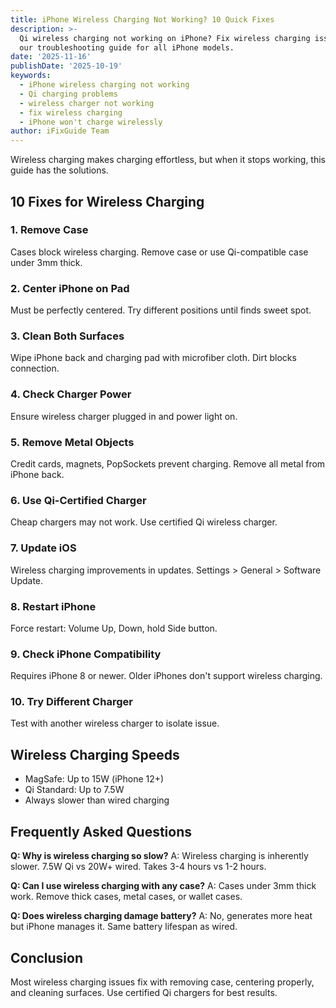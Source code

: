 ```yaml
---
title: iPhone Wireless Charging Not Working? 10 Quick Fixes
description: >-
  Qi wireless charging not working on iPhone? Fix wireless charging issues with
  our troubleshooting guide for all iPhone models.
date: '2025-11-16'
publishDate: '2025-10-19'
keywords:
  - iPhone wireless charging not working
  - Qi charging problems
  - wireless charger not working
  - fix wireless charging
  - iPhone won't charge wirelessly
author: iFixGuide Team
---
```


Wireless charging makes charging effortless, but when it stops working, this guide has the solutions.

## 10 Fixes for Wireless Charging

### 1. Remove Case
Cases block wireless charging. Remove case or use Qi-compatible case under 3mm thick.

### 2. Center iPhone on Pad
Must be perfectly centered. Try different positions until finds sweet spot.

### 3. Clean Both Surfaces
Wipe iPhone back and charging pad with microfiber cloth. Dirt blocks connection.

### 4. Check Charger Power
Ensure wireless charger plugged in and power light on.

### 5. Remove Metal Objects
Credit cards, magnets, PopSockets prevent charging. Remove all metal from iPhone back.

### 6. Use Qi-Certified Charger
Cheap chargers may not work. Use certified Qi wireless charger.

### 7. Update iOS
Wireless charging improvements in updates. Settings > General > Software Update.

### 8. Restart iPhone
Force restart: Volume Up, Down, hold Side button.

### 9. Check iPhone Compatibility
Requires iPhone 8 or newer. Older iPhones don't support wireless charging.

### 10. Try Different Charger
Test with another wireless charger to isolate issue.

## Wireless Charging Speeds
- MagSafe: Up to 15W (iPhone 12+)
- Qi Standard: Up to 7.5W
- Always slower than wired charging

## Frequently Asked Questions

**Q: Why is wireless charging so slow?**
A: Wireless charging is inherently slower. 7.5W Qi vs 20W+ wired. Takes 3-4 hours vs 1-2 hours.

**Q: Can I use wireless charging with any case?**
A: Cases under 3mm thick work. Remove thick cases, metal cases, or wallet cases.

**Q: Does wireless charging damage battery?**
A: No, generates more heat but iPhone manages it. Same battery lifespan as wired.

## Conclusion
Most wireless charging issues fix with removing case, centering properly, and cleaning surfaces. Use certified Qi chargers for best results.
